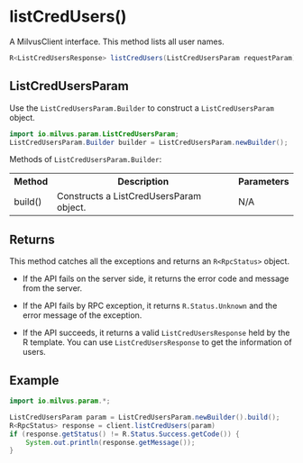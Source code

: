 # listCredUsers()

A MilvusClient interface. This method lists all user names.

```java
R<ListCredUsersResponse> listCredUsers(ListCredUsersParam requestParam);
```

## ListCredUsersParam

Use the `ListCredUsersParam.Builder` to construct a `ListCredUsersParam` object.

```java
import io.milvus.param.ListCredUsersParam;
ListCredUsersParam.Builder builder = ListCredUsersParam.newBuilder();
```

Methods of `ListCredUsersParam.Builder`:

<table>
    <tr>
        <th>Method</th>
        <th>Description</th>
        <th>Parameters</th>
    </tr>
    <tr>
        <td>build()</td>
        <td>Constructs a ListCredUsersParam object.</td>
        <td>N/A</td>
    </tr>
</table>

## Returns

This method catches all the exceptions and returns an `R<RpcStatus>` object.

- If the API fails on the server side, it returns the error code and message from the server.

- If the API fails by RPC exception, it returns `R.Status.Unknown` and the error message of the exception.

- If the API succeeds, it returns a valid `ListCredUsersResponse` held by the R template. You can use `ListCredUsersResponse` to get the information of users.

## Example

```java
import io.milvus.param.*;

ListCredUsersParam param = ListCredUsersParam.newBuilder().build();
R<RpcStatus> response = client.listCredUsers(param)
if (response.getStatus() != R.Status.Success.getCode()) {
    System.out.println(response.getMessage());
}
```
